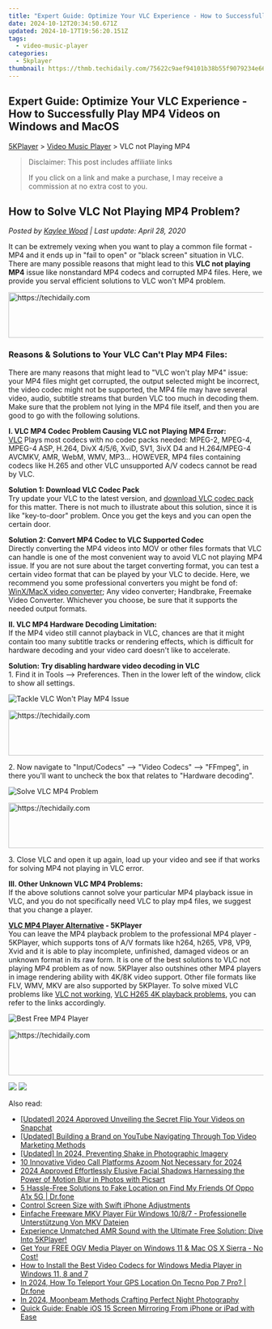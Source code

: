 ```yaml
---
title: "Expert Guide: Optimize Your VLC Experience - How to Successfully Play MP4 Videos on Windows and MacOS"
date: 2024-10-12T20:34:50.671Z
updated: 2024-10-17T19:56:20.151Z
tags:
  - video-music-player
categories:
  - 5kplayer
thumbnail: https://thmb.techidaily.com/75622c9aef94101b38b55f9079234e66e622d3109ffec37e17f1d6b6b883339d.jpg
---
```


## Expert Guide: Optimize Your VLC Experience - How to Successfully Play MP4 Videos on Windows and MacOS

[5KPlayer](https://tools.techidaily.com/5kplayer/products/) \> [Video Music Player](https://tools.techidaily.com/5kplayer/video-music-player/) \> VLC not Playing MP4

>  Disclaimer: This post includes affiliate links
>
>  If you click on a link and make a purchase, I may receive a commission at no extra cost to you.
>

## How to Solve VLC Not Playing MP4 Problem?

 _Posted by [Kaylee Wood](https://www.quora.com/profile/Amanda-Hu-21) | Last update: April 28, 2020_ 

It can be extremely vexing when you want to play a common file format - MP4 and it ends up in "fail to open" or "black screen" situation in VLC. There are many possible reasons that might lead to this **VLC not playing MP4** issue like nonstandard MP4 codecs and corrupted MP4 files. Here, we provide you serval efficient solutions to VLC won't MP4 problem. 

<!-- affiliate ads begin -->
<a href="https://ephamedtechinc.pxf.io/c/5597632/2137212/26400" target="_top" id="2137212">
  <img src="//a.impactradius-go.com/display-ad/26400-2137212" border="0" alt="https://techidaily.com" width="728" height="90"/>
</a>
<img height="0" width="0" src="https://ephamedtechinc.pxf.io/i/5597632/2137212/26400" style="position:absolute;visibility:hidden;" border="0" />
<!-- affiliate ads end -->

### Reasons & Solutions to Your VLC Can't Play MP4 Files:

There are many reasons that might lead to "VLC won't play MP4" issue: your MP4 files might get corrupted, the output selected might be incorrect, the video codec might not be supported, the MP4 file may have several video, audio, subtitle streams that burden VLC too much in decoding them. Make sure that the problem not lying in the MP4 file itself, and then you are good to go with the following solutions.

**I. VLC MP4 Codec Problem Causing VLC not Playing MP4 Error:**  
[VLC](https://www.videolan.org/vlc/index.html) Plays most codecs with no codec packs needed: MPEG-2, MPEG-4, MPEG-4 ASP, H.264, DivX 4/5/6, XviD, SV1, 3ivX D4 and H.264/MPEG-4 AVCMKV, AMR, WebM, WMV, MP3… HOWEVER, MP4 files containing codecs like H.265 and other VLC unsupported A/V codecs cannot be read by VLC.

**Solution 1: Download VLC Codec Pack**  
 Try update your VLC to the latest version, and [download VLC codec pack](https://tools.techidaily.com/5kplayer/video-music-player/) for this matter. There is not much to illustrate about this solution, since it is like "key-to-door" problem. Once you get the keys and you can open the certain door.

**Solution 2: Convert MP4 Codec to VLC Supported Codec**  
 Directly converting the MP4 videos into MOV or other files formats that VLC can handle is one of the most convenient way to avoid VLC not playing MP4 issue. If you are not sure about the target converting format, you can test a certain video format that can be played by your VLC to decide. Here, we recommend you some professional converters you might be fond of: [WinX/MacX video converter](https://tools.techidaily.com/5kplayer/products/); Any video converter; Handbrake, Freemake Video Converter. Whichever you choose, be sure that it supports the needed output formats.

**II. VLC MP4 Hardware Decoding Limitation:**  
 If the MP4 video still cannot playback in VLC, chances are that it might contain too many subtitle tracks or rendering effects, which is difficult for hardware decoding and your video card doesn't like to accelerate.

**Solution: Try disabling hardware video decoding in VLC**  
 1\. Find it in Tools --> Preferences. Then in the lower left of the window, click to show all settings.

![Tackle VLC Won't Play MP4 Issue](https://www.5kplayer.com/video-music-player/img/5kp-vlc-mp4-zjy-001.jpg) 

<!-- affiliate ads begin -->
<a href="https://appsumo.8odi.net/c/5597632/2144274/7443" target="_top" id="2144274">
  <img src="//a.impactradius-go.com/display-ad/7443-2144274" border="0" alt="https://techidaily.com" width="600" height="90"/>
</a>
<img height="0" width="0" src="https://appsumo.8odi.net/i/5597632/2144274/7443" style="position:absolute;visibility:hidden;" border="0" />
<!-- affiliate ads end -->

2\. Now navigate to "Input/Codecs" --> "Video Codecs" --> "FFmpeg", in there you'll want to uncheck the box that relates to "Hardware decoding".

![Solve VLC MP4 Problem](https://www.5kplayer.com/video-music-player/img/5kp-vlc-mp4-zjy-002.jpg) 

<!-- affiliate ads begin -->
<a href="https://appsumo.8odi.net/c/5597632/2151872/7443" target="_top" id="2151872">
  <img src="//a.impactradius-go.com/display-ad/7443-2151872" border="0" alt="https://techidaily.com" width="728" height="90"/>
</a>
<img height="0" width="0" src="https://appsumo.8odi.net/i/5597632/2151872/7443" style="position:absolute;visibility:hidden;" border="0" />
<!-- affiliate ads end -->

3\. Close VLC and open it up again, load up your video and see if that works for solving MP4 not playing in VLC error.

**III. Other Unknown VLC MP4 Problems:**  
 If the above solutions cannot solve your particular MP4 playback issue in VLC, and you do not specifically need VLC to play mp4 files, we suggest that you change a player. 

**[VLC MP4 Player Alternative](https://tools.techidaily.com/5kplayer/video-music-player/) \- 5KPlayer**  
 You can leave the MP4 playback problem to the professional MP4 player - 5KPlayer, which supports tons of A/V formats like h264, h265, VP8, VP9, Xvid and it is able to play incomplete, unfinished, damaged videos or an unknown format in its raw form. It is one of the best solutions to VLC not playing MP4 problem as of now. 5KPlayer also outshines other MP4 players in image rendering ability with 4K/8K video support. Other file formats like FLV, WMV, MKV are also supported by 5KPlayer. To solve mixed VLC problems like [VLC not working](https://tools.techidaily.com/5kplayer/video-music-player/), [VLC H265 4K playback problems](https://tools.techidaily.com/5kplayer/video-music-player/), you can refer to the links accordingly.

![Best Free MP4 Player](https://www.5kplayer.com/video-music-player/img/flv-player-free-download.jpg) 

<!-- affiliate ads begin -->
<a href="https://ephamedtechinc.pxf.io/c/5597632/2137228/26400" target="_top" id="2137228">
  <img src="//a.impactradius-go.com/display-ad/26400-2137228" border="0" alt="https://techidaily.com" width="728" height="90"/>
</a>
<img height="0" width="0" src="https://ephamedtechinc.pxf.io/i/5597632/2137228/26400" style="position:absolute;visibility:hidden;" border="0" />
<!-- affiliate ads end -->

[![](https://www.5kplayer.com/video-music-player/../button/freedownwhitewin.png)](https://tools.techidaily.com/5kplayer/products/) [![](https://www.5kplayer.com/video-music-player/../button/freedownbackmac.png)](https://tools.techidaily.com/5kplayer/products/)

<ins class="adsbygoogle"
     style="display:block"
     data-ad-format="autorelaxed"
     data-ad-client="ca-pub-7571918770474297"
     data-ad-slot="1223367746"></ins>

<ins class="adsbygoogle"
     style="display:block"
     data-ad-client="ca-pub-7571918770474297"
     data-ad-slot="8358498916"
     data-ad-format="auto"
     data-full-width-responsive="true"></ins>

<span class="atpl-alsoreadstyle">Also read:</span>
<div><ul>
<li><a href="https://snapchat-videos.techidaily.com/updated-2024-approved-unveiling-the-secret-flip-your-videos-on-snapchat/"><u>[Updated] 2024 Approved Unveiling the Secret Flip Your Videos on Snapchat</u></a></li>
<li><a href="https://youtube-data.techidaily.com/ed-building-a-brand-on-youtube-navigating-through-top-video-marketing-methods/"><u>[Updated] Building a Brand on YouTube Navigating Through Top Video Marketing Methods</u></a></li>
<li><a href="https://fox-info.techidaily.com/updated-in-2024-preventing-shake-in-photographic-imagery/"><u>[Updated] In 2024, Preventing Shake in Photographic Imagery</u></a></li>
<li><a href="https://remote-screen-capture.techidaily.com/10-innovative-video-call-platforms-azoom-not-necessary-for-2024/"><u>10 Innovative Video Call Platforms Azoom Not Necessary for 2024</u></a></li>
<li><a href="https://fox-blue.techidaily.com/2024-approved-effortlessly-elusive-facial-shadows-harnessing-the-power-of-motion-blur-in-photos-with-picsart/"><u>2024 Approved Effortlessly Elusive Facial Shadows Harnessing the Power of Motion Blur in Photos with Picsart</u></a></li>
<li><a href="https://location-fake.techidaily.com/5-hassle-free-solutions-to-fake-location-on-find-my-friends-of-oppo-a1x-5g-drfone-by-drfone-virtual-android/"><u>5 Hassle-Free Solutions to Fake Location on Find My Friends Of Oppo A1x 5G | Dr.fone</u></a></li>
<li><a href="https://extra-information.techidaily.com/control-screen-size-with-swift-iphone-adjustments/"><u>Control Screen Size with Swift iPhone Adjustments</u></a></li>
<li><a href="https://media-tips.techidaily.com/einfache-freeware-mkv-player-fur-windows-1087-professionelle-unterstutzung-von-mkv-dateien/"><u>Einfache Freeware MKV Player Für Windows 10/8/7 - Professionelle Unterstützung Von MKV Dateien</u></a></li>
<li><a href="https://media-tips.techidaily.com/experience-unmatched-amr-sound-with-the-ultimate-free-solution-dive-into-5kplayer/"><u>Experience Unmatched AMR Sound with the Ultimate Free Solution: Dive Into 5KPlayer!</u></a></li>
<li><a href="https://media-tips.techidaily.com/get-your-free-ogv-media-player-on-windows-11-and-mac-os-x-sierra-no-cost/"><u>Get Your FREE OGV Media Player on Windows 11 & Mac OS X Sierra - No Cost!</u></a></li>
<li><a href="https://media-tips.techidaily.com/how-to-install-the-best-video-codecs-for-windows-media-player-in-windows-11-8-and-7/"><u>How to Install the Best Video Codecs for Windows Media Player in Windows 11, 8 and 7</u></a></li>
<li><a href="https://blog-min.techidaily.com/in-2024-how-to-teleport-your-gps-location-on-tecno-pop-7-pro-drfone-by-drfone-virtual-android/"><u>In 2024, How To Teleport Your GPS Location On Tecno Pop 7 Pro? | Dr.fone</u></a></li>
<li><a href="https://video-screen-grab.techidaily.com/in-2024-moonbeam-methods-crafting-perfect-night-photography/"><u>In 2024, Moonbeam Methods Crafting Perfect Night Photography</u></a></li>
<li><a href="https://media-tips.techidaily.com/quick-guide-enable-ios-15-screen-mirroring-from-iphone-or-ipad-with-ease/"><u>Quick Guide: Enable iOS 15 Screen Mirroring From iPhone or iPad with Ease</u></a></li>
</ul></div>

